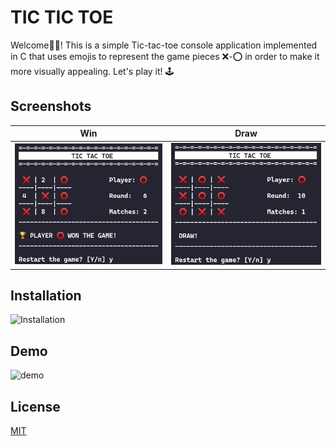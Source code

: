 # TIC TIC TOE
Welcome:vulcan_salute::nerd_face:! This is a simple Tic-tac-toe console application implemented in C that uses emojis to represent the game pieces :x:-:o: in order to make it more visually appealing. Let's play it! :joystick:

## Screenshots
Win                        |  Draw
:-------------------------:|:-------------------------:
![win](screenshots/win.png)|![draw](screenshots/draw.png)

## Installation
![Installation](https://j.gifs.com/z6pvP7.gif)

## Demo
![demo](https://j.gifs.com/k2R8QY.gif)

## License
[MIT](https://choosealicense.com/licenses/mit/)
